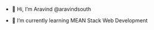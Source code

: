 - 👋 Hi, I’m  Aravind @aravindsouth

- 🌱 I’m currently learning  MEAN Stack Web Development

<!---
aravindsouth/aravindsouth is a ✨ special ✨ repository because its `README.md` (this file) appears on your GitHub profile.
You can click the Preview link to take a look at your changes.
--->
